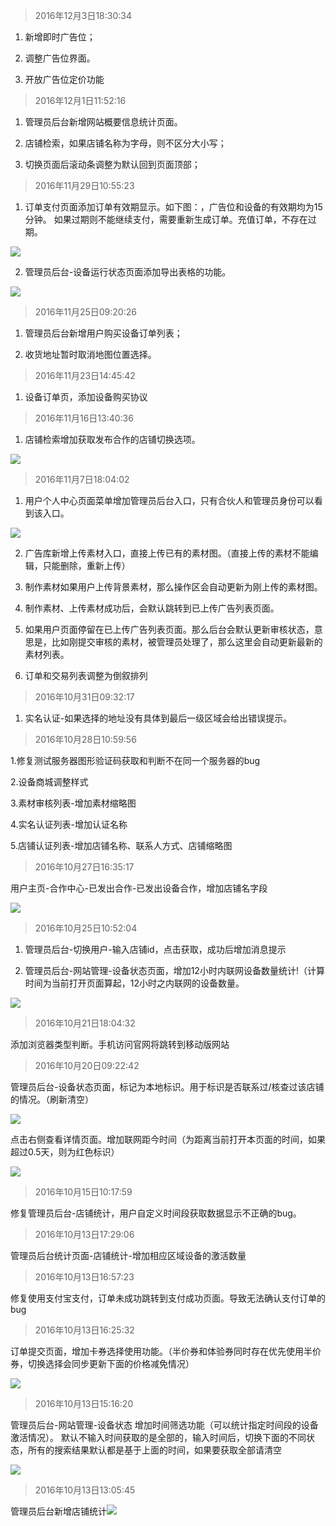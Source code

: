 > 2016年12月3日18:30:34

1. 新增即时广告位；

2. 调整广告位界面。

3. 开放广告位定价功能


> 2016年12月1日11:52:16

1. 管理员后台新增网站概要信息统计页面。 

2. 店铺检索，如果店铺名称为字母，则不区分大小写；

3. 切换页面后滚动条调整为默认回到页面顶部；

> 2016年11月29日10:55:23

1. 订单支付页面添加订单有效期显示。如下图：，广告位和设备的有效期均为15分钟。 如果过期则不能继续支付，需要重新生成订单。充值订单，不存在过期。

 ![](/assets/QQ截图20161129105443.png)

2. 管理员后台-设备运行状态页面添加导出表格的功能。
 
 ![](/assets/QQ截图20161129124856.png)


> 2016年11月25日09:20:26

1. 管理员后台新增用户购买设备订单列表；

2. 收货地址暂时取消地图位置选择。

> 2016年11月23日14:45:42

1. 设备订单页，添加设备购买协议

> 2016年11月16日13:40:36

1. 店铺检索增加获取发布合作的店铺切换选项。
 
 ![](/assets/QQ截图20161116134116.png)


> 2016年11月7日18:04:02

1. 用户个人中心页面菜单增加管理员后台入口，只有合伙人和管理员身份可以看到该入口。

 ![](/assets/QQ截图20161107180503.png)

2. 广告库新增上传素材入口，直接上传已有的素材图。（直接上传的素材不能编辑，只能删除，重新上传）

3. 制作素材如果用户上传背景素材，那么操作区会自动更新为刚上传的素材图。

4. 制作素材、上传素材成功后，会默认跳转到已上传广告列表页面。

5. 如果用户页面停留在已上传广告列表页面。那么后台会默认更新审核状态，意思是，比如刚提交审核的素材，被管理员处理了，那么这里会自动更新最新的素材列表。

6. 订单和交易列表调整为倒叙排列




> 2016年10月31日09:32:17

1. 实名认证-如果选择的地址没有具体到最后一级区域会给出错误提示。


> 2016年10月28日10:59:56



 1.修复测试服务器图形验证码获取和判断不在同一个服务器的bug



 2.设备商城调整样式



 3.素材审核列表-增加素材缩略图



 4.实名认证列表-增加认证名称



 5.店铺认证列表-增加店铺名称、联系人方式、店铺缩略图





> 2016年10月27日16:35:17



 用户主页-合作中心-已发出合作-已发出设备合作，增加店铺名字段





![](/assets/QQ截图20161027163559.png)





> 2016年10月25日10:52:04



 1. 管理员后台-切换用户-输入店铺id，点击获取，成功后增加消息提示

 2. 管理员后台-网站管理-设备状态页面，增加12小时内联网设备数量统计!（计算时间为当前打开页面算起，12小时之内联网的设备数量。



![](/assets/QQ截图20161025111207.png)





> 2016年10月21日18:04:32



 添加浏览器类型判断。手机访问官网将跳转到移动版网站



>2016年10月20日09:22:42



 管理员后台-设备状态页面，标记为本地标识。用于标识是否联系过/核查过该店铺的情况。（刷新清空）





 ![](/assets/QQ截图20161020092351.png)



 点击右侧查看详情页面。增加联网距今时间（为距离当前打开本页面的时间，如果超过0.5天，则为红色标识）





 ![](/assets/QQ截图20161020092523.png)





> 2016年10月15日10:17:59



 修复管理员后台-店铺统计，用户自定义时间段获取数据显示不正确的bug。





> 2016年10月13日17:29:06



 管理员后台统计页面-店铺统计-增加相应区域设备的激活数量



> 2016年10月13日16:57:23



 修复使用支付宝支付，订单未成功跳转到支付成功页面。导致无法确认支付订单的bug



> 2016年10月13日16:25:32



 订单提交页面，增加卡券选择使用功能。（半价券和体验券同时存在优先使用半价券，切换选择会同步更新下面的价格减免情况）





![](/assets/12.png)



> 2016年10月13日15:16:20



管理员后台-网站管理-设备状态 增加时间筛选功能（可以统计指定时间段的设备激活情况）。 默认不输入时间获取的是全部的，输入时间后，切换下面的不同状态，所有的搜索结果默认都是基于上面的时间，如果要获取全部请清空





 ![](/assets/QQ截图20161013151725.png)



> 2016年10月13日13:05:45



管理员后台新增店铺统计![](/assets/QQ截图20161013130350.png)
